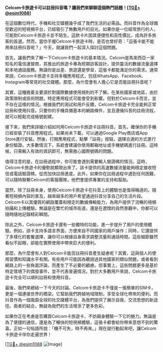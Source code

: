 **Celcom卡旅遊卡可以註冊抖音嗎？讓我們來聊聊這個熱門話題！[[TG💪+ @esim1088](https://t.me/s/esim1088)]**

在這個數位時代，手機和社交媒體幾乎成了我們生活的必需品。而抖音作為全球備受歡迎的短視頻平台，已經吸引了無數用戶的目光。如果你是一位經常旅行的人，可能對Celcom卡旅遊卡並不陌生。這款卡片因其便捷性和高性價比，成為許多旅客的首選。然而，當你手握Celcom卡旅遊卡時，是否也曾好奇：「這張卡能不能用來註冊抖音呢？」今天，就讓我們一起深入探討這個問題。

首先，讓我們來了解一下Celcom卡旅遊卡的基本情況。Celcom是馬來西亞一家知名的電信運營商，其推出的旅遊卡專為短期訪客設計，提供靈活的數據流量選擇和本地通話服務。無論你是出差、旅遊還是學習，這張卡都能滿足你的需求。通常來說，Celcom卡旅遊卡支持多種應用程式，包括WhatsApp、Facebook、Instagram等常見的社交媒體。那麼，為什麼會有人擔心它是否能註冊抖音呢？

其實，這種擔憂主要源於對國際數據使用規則的不了解。在某些國家或地區，由於政策限制或技術問題，特定應用程式可能會受到影響。但對於Celcom卡而言，並不存在這樣的情況。根據我們的測試和用戶反饋，Celcom卡旅遊卡完全能夠正常註冊和使用抖音。只要你的手機具備基本的網路條件，並且遵循抖音的註冊流程，就可以輕鬆完成帳號創建。

接下來，我們來詳細介紹如何用Celcom卡旅遊卡註冊抖音。首先，確保你的手機已經安裝了抖音應用程式。如果尚未下載，可以通過Google Play商店或App Store進行安裝。然後，打開應用程式，點擊「註冊」按鈕，選擇合適的方式進行身份驗證。大多數情況下，系統會建議你使用郵箱地址或手機號碼進行註冊。這時候，只需輸入有效的資訊即可，無需擔心國際號碼的問題。

值得注意的是，在註冊過程中，你可能會遇到需要輸入驗證碼的情況。這時，Celcom卡旅遊卡的優勢就顯現出來了。該卡提供的高速數據流量能夠穩定接收短信或電話驗證碼，從而加快註冊進度。此外，如果你在註冊過程中遇到任何困難，可以隨時聯繫Celcom的客服團隊，他們會提供專業的支持和幫助。

當然，除了註冊本身，使用Celcom卡旅遊卡在抖音上的體驗也是值得稱道的。隨著短視頻內容的普及，越來越多的用戶希望通過抖音分享自己的生活片段。Celcom卡以其優質的網路覆蓋和穩定的數據傳輸能力，為用戶提供了流暢的視頻拍攝和上傳體驗。無論是在繁忙的城市街道，還是在遼闊的自然景觀中，你都可以隨時隨地記錄精彩瞬間。

除此之外，Celcom卡旅遊卡還有一些獨特的功能，進一步提升了用戶的使用體驗。例如，該卡支持多語言界面，方便來自不同國家的用戶操作；同時，它還提供了多樣化的套餐選擇，讓你可以根據自身需求調整流量和通話時間。這些細節雖然看似不起眼，卻能在實際使用中帶來巨大的便利。

那麼，為什麼會有人對Celcom卡能否註冊抖音產生疑慮呢？其實，這與個人的使用習慣和知識水平有關。有些用戶可能因為聽說過其他國家的類似問題，或者看到網路上的一些負面評論，而產生了不必要的顧慮。但事實上，這些問題更多是基於特定情境下的偶發事件，並不代表普遍情況。對於大多數用戶來說，Celcom卡旅遊卡完全可以順利註冊和使用抖音。

最後，我們來總結一下今天的討論。Celcom卡旅遊卡不僅是一張簡單的SIM卡，更是一個連接世界的橋梁。它幫助我們跨越地域限制，享受全球化帶來的便利。而抖音作為一個風靡全球的社交媒體平台，為我們提供了展示自我、交流思想的新途徑。兩者的結合，無疑為我們的生活增添了更多色彩。

如果你正在考慮是否購買Celcom卡旅遊卡，不妨親身體驗一下它的魅力。無論是為了便捷的通信，還是為了暢快的短視頻體驗，這張卡都會給你帶來意想不到的驚喜。正如一句俗語所說：「機不可失，時不再來。」現在就行動起來吧，讓Celcom卡旅遊卡伴你走遍世界！

[[TG💪+ @esim1088](https://t.me/s/esim1088) ![Image](https://i.postimg.cc/4NQfJmqS/Snipaste-2025-05-13-00-14-12.png)]